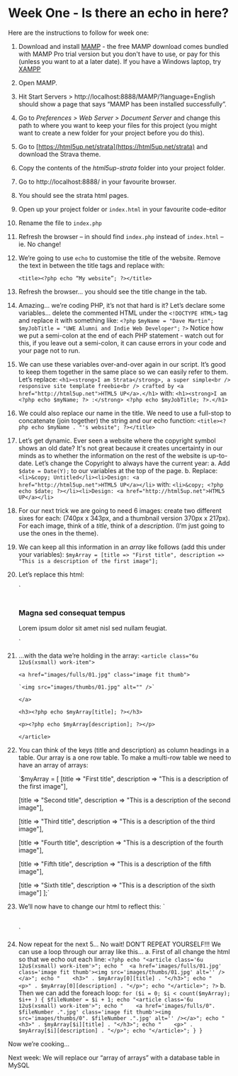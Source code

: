 # Week One - Is there an echo in here?

Here are the instructions to follow for week one:

1.	Download and install [MAMP](https://www.mamp.info/en/) - the free MAMP download comes bundled with MAMP Pro trial version but you don't have to use, or pay for this (unless you want to at a later date). If you have a Windows laptop, try [XAMPP](https://www.apachefriends.org/index.html)
2.	Open MAMP.
3.	Hit Start Servers > http://localhost:8888/MAMP/?language=English should show a page that says “MAMP has been installed successfully”.
4.	Go to *Preferences > Web Server > Document Server* and change this path to where you want to keep your files for this project (you might want to create a new folder for your project before you do this).
5.	Go to [https://html5up.net/strata](https://html5up.net/strata) and download the Strava theme.
6.	Copy the contents of the *html5up-strata* folder into your project folder.
7.	Go to http://localhost:8888/ in your favourite browser.
8.	You should see the strata html pages.
9.	Open up your project folder or `index.html` in your favourite code-editor
10.	Rename the file to `index.php`
11.	Refresh the browser – in should find `index.php` instead of `index.html` – ie. No change!
12.	We’re going to use `echo` to customise the title of the website. Remove the text in between the title tags and replace with:

    `<title><?php echo “My website”; ?></title>`

13.	Refresh the browser… you should see the title change in the tab.
14.	Amazing… we’re coding PHP, it’s not that hard is it?
    Let’s declare some variables… delete the commented HTML under the `<!DOCTYPE HTML>` tag and replace it with something like:
    `<?php`
	      `$myName = "Dave Martin";`
        `$myJobTitle = "UWE Alumni and Indie Web Developer";`
    `?>`
    Notice how we put a semi-colon at the end of each PHP statement - watch out for this, if you leave out a semi-colon, it can cause errors in your code and your page not to run.
15. We can use these variables over-and-over again in our script.  It’s good to keep them together in the same place so we can easily refer to them.  Let’s replace:
    `<h1><strong>I am Strata</strong>, a super simple<br /> responsive site template freebie<br /> crafted by <a href="http://html5up.net">HTML5 UP</a>.</h1>`
with:
    `<h1><strong>I am <?php echo $myName; ?> :</strong> <?php echo $myJobTitle; ?>.</h1>`

16.	We could also replace our name in the title.  We need to use a full-stop to concatenate (join together) the string and our echo function:
    `<title><?php echo $myName . "'s website"; ?></title>`
17.	Let’s get dynamic.  Ever seen a website where the copyright symbol shows an old date?  It's not great because it creates uncertainty in our minds as to whether the information on the rest of the website is up-to-date.  Let’s change the Copyright to always have the current year:
a.	Add `$date = Date(Y);` to our variables at the top of the page.
b.	Replace:
    `<li>&copy; Untitled</li><li>Design: <a href="http://html5up.net">HTML5 UP</a></li>`
with:
    `<li>&copy; <?php echo $date; ?></li><li>Design: <a href="http://html5up.net">HTML5 UP</a></li>`
18.	For our next trick we are going to need 6 images: create two different sixes for each: (740px x 343px, and a thumbnail version 370px x 217px).  For each image, think of a *title*, think of a *description*. (I’m just going to use the ones in the theme).
19.	We can keep all this information in an *array* like follows (add this under your variables):
    `$myArray = [title => "First title", description => "This is a description of the first image"];`
20.	Let’s replace this html:

      `<article class="6u 12u$(xsmall) work-item">
        <a href="images/fulls/01.jpg" class="image fit thumb">
          <img src="images/thumbs/01.jpg" alt="" />
        </a>
        <h3>Magna sed consequat tempus</h3>
        <p>Lorem ipsum dolor sit amet nisl sed nullam feugiat.</p>
      </article>`

21.	…with the data we’re holding in the array:
    `<article class="6u 12u$(xsmall) work-item">`

      `<a href="images/fulls/01.jpg" class="image fit thumb">`

        `<img src="images/thumbs/01.jpg" alt="" />`

      `</a>`

      `<h3><?php echo $myArray[title]; ?></h3>`

      `<p><?php echo $myArray[description]; ?></p>`

    `</article>`

22.	You can think of the keys (title and description) as column headings in a table.  Our array is a one row table.  To make a multi-row table we need to have an array of arrays:

    `$myArray = [
      [title => "First title", description => "This is a description of the first image"],

      [title => "Second title", description => "This is a description of the second image"],

      [title => "Third title", description => "This is a description of the third image"],

      [title => "Fourth title", description => "This is a description of the fourth image"],

      [title => "Fifth title", description => "This is a description of the fifth image"],

      [title => "Sixth title", description => "This is a description of the sixth image"]
    ];`
23.	We’ll now have to change our html to reflect this:
    `<article class="6u 12u$(xsmall) work-item">
      <a href="images/fulls/01.jpg" class="image fit thumb">
        <img src="images/thumbs/01.jpg" alt="" />
      </a>
      <h3><?php echo $myArray[0][title]; ?></h3>
      <p><?php echo $myArray[0][description]; ?></p>
    </article>`
24.	Now repeat for the next 5… No wait!  DON’T REPEAT YOURSELF!!!  We can use a loop through our array like this…
a.	First of all change the html so that we echo out each line:
    `<?php
      echo "<article class='6u 12u$(xsmall) work-item'>";
      echo "  <a href='images/fulls/01.jpg' class='image fit thumb'><img src='images/thumbs/01.jpg' alt='' /></a>";
      echo "	<h3>" . $myArray[0][title] . "</h3>";
      echo "	<p>" . $myArray[0][description] . "</p>";
      echo "</article>";
    ?>`
b.	Then we can add the foreach loop:
    `for ($i = 0; $i < count($myArray); $i++ ) {
      $fileNumber = $i + 1;
      echo "<article class='6u 12u$(xsmall) work-item'>";
      echo "	<a href='images/fulls/0". $fileNumber .".jpg' class='image fit thumb'><img src='images/thumbs/0". $fileNumber .".jpg' alt='' /></a>";
      echo "	<h3>" . $myArray[$i][title] . "</h3>";
      echo "	<p>" . $myArray[$i][description] . "</p>";
      echo "</article>";
		  }
		}`

Now we’re cooking…

Next week:  We will replace our “array of arrays” with a database table in MySQL
